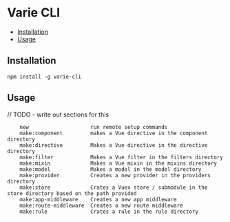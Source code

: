 # Varie CLI

- [Installation](#installation)
- [Usage](#usage)

## Installation

`npm install -g varie-cli`

## Usage

// TODO - write out sections for this

```text
    new                    run remote setup commands
    make:component         makes a Vue directive in the component directory
    make:directive         Makes a Vue directive in the directive directory
    make:filter            Makes a Vue filter in the filters directory
    make:mixin             Makes a Vue mixin in the mixins directory
    make:model             Makes a model in the model directory
    make:provider          Creates a new provider in the providers directory
    make:store             Crates a Vuex store / submodule in the store directory based on the path provided
    make:app-middleware    Creates a new app middleware
    make:route-middleware  Creates a new route middleware
    make:rule              Crates a rule in the rule directory
```
